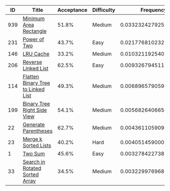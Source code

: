 |ID|Title|Acceptance|Difficulty|Frequency|
|----|-----|----|---|---|
|939|[Minimum Area Rectangle]( https://leetcode.com/problems/minimum-area-rectangle)|51.8%|Medium|0.03323242792566654|
|231|[Power of Two]( https://leetcode.com/problems/power-of-two)|43.7%|Easy|0.021776810232970734|
|146|[LRU Cache]( https://leetcode.com/problems/lru-cache)|33.2%|Medium|0.010321192540274932|
|206|[Reverse Linked List]( https://leetcode.com/problems/reverse-linked-list)|62.5%|Easy|0.009326794511974934|
|114|[Flatten Binary Tree to Linked List]( https://leetcode.com/problems/flatten-binary-tree-to-linked-list)|49.3%|Medium|0.006896579059060353|
|199|[Binary Tree Right Side View]( https://leetcode.com/problems/binary-tree-right-side-view)|54.1%|Medium|0.0056826406650506926|
|22|[Generate Parentheses]( https://leetcode.com/problems/generate-parentheses)|62.7%|Medium|0.0043611059090124735|
|23|[Merge k Sorted Lists]( https://leetcode.com/problems/merge-k-sorted-lists)|40.2%|Hard|0.004051459000748015|
|1|[Two Sum]( https://leetcode.com/problems/two-sum)|45.6%|Easy|0.003278422738041615|
|33|[Search in Rotated Sorted Array]( https://leetcode.com/problems/search-in-rotated-sorted-array)|34.5%|Medium|0.003229976968332634|
